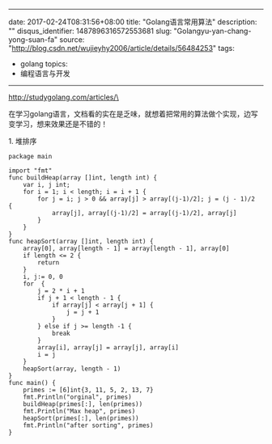 
---
date: 2017-02-24T08:31:56+08:00
title: "Golang语言常用算法"
description: ""
disqus_identifier: 1487896316572553681
slug: "Golangyu-yan-chang-yong-suan-fa"
source: "http://blog.csdn.net/wujieyhy2006/article/details/56484253"
tags: 
- golang 
topics:
- 编程语言与开发
---

http://studygolang.com/articles/\

在学习golang语言，文档看的实在是乏味，就想着把常用的算法做个实现，边写变学习，想来效果还是不错的！

​1. 堆排序

``` {.plain code_snippet_id="2220966" snippet_file_name="blog_20170222_1_2962326" name="code"}
package main

import "fmt"
func buildHeap(array []int, length int) {
    var i, j int;
    for i = 1; i < length; i = i + 1 {
        for j = i; j > 0 && array[j] > array[(j-1)/2]; j = (j - 1)/2  {
            array[j], array[(j-1)/2] = array[(j-1)/2], array[j]  
        }
    }
}
func heapSort(array []int, length int) {
    array[0], array[length - 1] = array[length - 1], array[0]
    if length <= 2 {
        return
    }
    i, j:= 0, 0
    for  {
        j = 2 * i + 1
        if j + 1 < length - 1 {
            if array[j] < array[j + 1] {
                j = j + 1
            }
        } else if j >= length -1 {
            break
        }   
        array[i], array[j] = array[j], array[i]
        i = j
    }
    heapSort(array, length - 1)
}
func main() {
    primes := [6]int{3, 11, 5, 2, 13, 7}
    fmt.Println("orginal", primes)
    buildHeap(primes[:], len(primes))
    fmt.Println("Max heap", primes)
    heapSort(primes[:], len(primes))
    fmt.Println("after sorting", primes)
}
```

